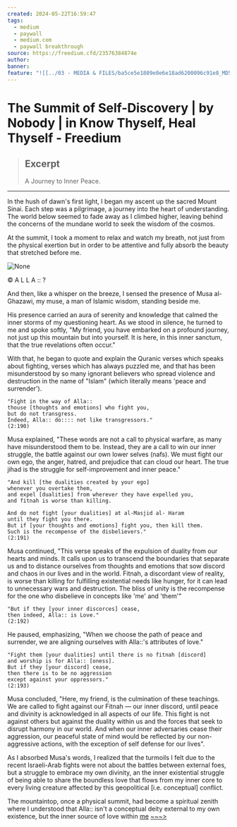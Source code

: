 ```yaml
---
created: 2024-05-22T16:59:47
tags:
  - medium
  - paywall
  - medium.com
  - paywall breakthrough
source: https://freedium.cfd/23576384874e
author: 
banner: 
feature: "![[../03 - MEDIA & FILES/ba5ce5e1809e0e6e18ad6200096c91e8_MD5.png]]"
---
```


# The Summit of Self-Discovery | by Nobody | in Know Thyself, Heal Thyself - Freedium

> ## Excerpt
> A Journey to Inner Peace.

---
In the hush of dawn's first light, I began my ascent up the sacred Mount Sinai. Each step was a pilgrimage, a journey into the heart of understanding. The world below seemed to fade away as I climbed higher, leaving behind the concerns of the mundane world to seek the wisdom of the cosmos.

At the summit, I took a moment to relax and watch my breath, not just from the physical exertion but in order to be attentive and fully absorb the beauty that stretched before me.

![None](../03%20-%20MEDIA%20&%20FILES/ba5ce5e1809e0e6e18ad6200096c91e8_MD5.png)

© A L L A :: ?

And then, like a whisper on the breeze, I sensed the presence of Musa al-Ghazawi, my muse, a man of Islamic wisdom, standing beside me.

His presence carried an aura of serenity and knowledge that calmed the inner storms of my questioning heart. As we stood in silence, he turned to me and spoke softly, "My friend, you have embarked on a profound journey, not just up this mountain but into yourself. It is here, in this inner sanctum, that the true revelations often occur."

With that, he began to quote and explain the Quranic verses which speaks about fighting, verses which has always puzzled me, and that has been misunderstood by so many ignorant believers who spread violence and destruction in the name of "Islam" (which literally means 'peace and surrender').

```
"Fight in the way of Alla::
thouse [thoughts and emotions] who fight you,
but do not transgress. 
Indeed, Alla:: do:::: not like transgressors." 
(2:190)
```

Musa explained, "These words are not a call to physical warfare, as many have misunderstood them to be. Instead, they are a call to win our inner struggle, the battle against our own lower selves (nafs). We must fight our own ego, the anger, hatred, and prejudice that can cloud our heart. The true jihad is the struggle for self-improvement and inner peace."

```
"And kill [the dualities created by your ego] 
whenever you overtake them, 
and expel [dualities] from wherever they have expelled you,
and fitnah is worse than killing.

And do not fight [your dualities] at al-Masjid al- Haram
until they fight you there. 
But if [your thoughts and emotions] fight you, then kill them.
Such is the recompense of the disbelievers."
(2:191)
```

Musa continued, "This verse speaks of the expulsion of duality from our hearts and minds. It calls upon us to transcend the boundaries that separate us and to distance ourselves from thoughts and emotions that sow discord and chaos in our lives and in the world. Fitnah, a discordant view of reality, is worse than killing for fulfilling existential needs like hunger, for it can lead to unnecessary wars and destruction. The bliss of unity is the recompense for the one who disbelieve in concepts like 'me' and 'them'"

```
"But if they [your inner discorces] cease, 
then indeed, Alla:: is Love." 
(2:192)
```

He paused, emphasizing, "When we choose the path of peace and surrender, we are aligning ourselves with Alla::'s attributes of love."

```
"Fight them [your dualities] until there is no fitnah [discord] 
and worship is for Alla:: [oness].
But if they [your discord] cease, 
then there is to be no aggression 
except against your oppressors." 
(2:193)
```

Musa concluded, "Here, my friend, is the culmination of these teachings. We are called to fight against our Fitnah — our inner discord, until peace and divinity is acknowledged in all aspects of our life. This fight is not against others but against the duality within us and the forces that seek to disrupt harmony in our world. And when our inner adversaries cease their aggression, our peaceful state of mind would be reflected by our non-aggressive actions, with the exception of self defense for our lives".

As I absorbed Musa's words, I realized that the turmoils I felt due to the recent Israeli-Arab fights were not about the battles between external foes, but a struggle to embrace my own divinity, an the inner existential struggle of being able to share the boundless love that flows from my inner core to every living creature affected by this geopolitical \[i.e. conceptual\] conflict.

The mountaintop, once a physical summit, had become a spiritual zenith where I understood that Alla:: isn't a conceptual deity external to my own existence, but the inner source of love within [me](https://medium.com/post-now-ism) [\~~~>](https://medium.com/post-now-ism/love-and-inclusion-in-the-heart-of-sinai-db7e61e87d61)
